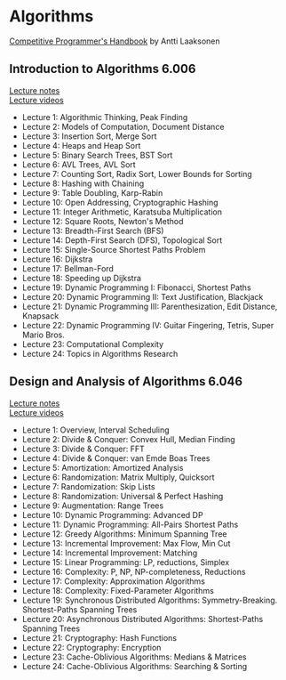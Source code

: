 # Algorithms

[Competitive Programmer's Handbook](https://cses.fi/book/book.pdf) by Antti Laaksonen

## Introduction to Algorithms 6.006

[Lecture notes](https://ocw.mit.edu/courses/electrical-engineering-and-computer-science/6-006-introduction-to-algorithms-fall-2011/lecture-notes/)</br>
[Lecture videos](https://ocw.mit.edu/courses/6-006-introduction-to-algorithms-fall-2011/video_galleries/lecture-videos/)

* Lecture 1: Algorithmic Thinking, Peak Finding
* Lecture 2: Models of Computation, Document Distance
* Lecture 3: Insertion Sort, Merge Sort
* Lecture 4: Heaps and Heap Sort
* Lecture 5: Binary Search Trees, BST Sort
* Lecture 6: AVL Trees, AVL Sort
* Lecture 7: Counting Sort, Radix Sort, Lower Bounds for Sorting
* Lecture 8: Hashing with Chaining
* Lecture 9: Table Doubling, Karp-Rabin
* Lecture 10: Open Addressing, Cryptographic Hashing
* Lecture 11: Integer Arithmetic, Karatsuba Multiplication
* Lecture 12: Square Roots, Newton's Method
* Lecture 13: Breadth-First Search (BFS)
* Lecture 14: Depth-First Search (DFS), Topological Sort
* Lecture 15: Single-Source Shortest Paths Problem
* Lecture 16: Dijkstra
* Lecture 17: Bellman-Ford
* Lecture 18: Speeding up Dijkstra
* Lecture 19: Dynamic Programming I: Fibonacci, Shortest Paths
* Lecture 20: Dynamic Programming II: Text Justification, Blackjack
* Lecture 21: Dynamic Programming III: Parenthesization, Edit Distance, Knapsack
* Lecture 22: Dynamic Programming IV: Guitar Fingering, Tetris, Super Mario Bros.
* Lecture 23: Computational Complexity
* Lecture 24: Topics in Algorithms Research

## Design and Analysis of Algorithms 6.046

[Lecture notes](https://ocw.mit.edu/courses/electrical-engineering-and-computer-science/6-046j-design-and-analysis-of-algorithms-spring-2015/lecture-notes/)</br>
[Lecture videos](https://ocw.mit.edu/courses/electrical-engineering-and-computer-science/6-046j-design-and-analysis-of-algorithms-spring-2015/lecture-videos/)

* Lecture 1: Overview, Interval Scheduling
* Lecture 2: Divide & Conquer: Convex Hull, Median Finding
* Lecture 3: Divide & Conquer: FFT
* Lecture 4: Divide & Conquer: van Emde Boas Trees
* Lecture 5: Amortization: Amortized Analysis
* Lecture 6: Randomization: Matrix Multiply, Quicksort
* Lecture 7: Randomization: Skip Lists
* Lecture 8: Randomization: Universal & Perfect Hashing
* Lecture 9: Augmentation: Range Trees
* Lecture 10: Dynamic Programming: Advanced DP
* Lecture 11: Dynamic Programming: All-Pairs Shortest Paths
* Lecture 12: Greedy Algorithms: Minimum Spanning Tree
* Lecture 13: Incremental Improvement: Max Flow, Min Cut
* Lecture 14: Incremental Improvement: Matching
* Lecture 15: Linear Programming: LP, reductions, Simplex
* Lecture 16: Complexity: P, NP, NP-completeness, Reductions
* Lecture 17: Complexity: Approximation Algorithms
* Lecture 18: Complexity: Fixed-Parameter Algorithms
* Lecture 19: Synchronous Distributed Algorithms: Symmetry-Breaking. Shortest-Paths Spanning Trees
* Lecture 20: Asynchronous Distributed Algorithms: Shortest-Paths Spanning Trees
* Lecture 21: Cryptography: Hash Functions
* Lecture 22: Cryptography: Encryption
* Lecture 23: Cache-Oblivious Algorithms: Medians & Matrices
* Lecture 24: Cache-Oblivious Algorithms: Searching & Sorting